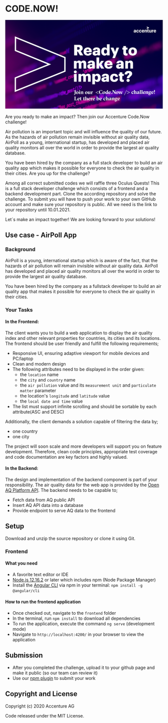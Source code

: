 # CODE.NOW!

<p align="center">
  <img src="https://github.com/AccentureChallenge/Code.Now/blob/master/frontend/src/assets/acnCodeNowHeader.png">
</p>

Are you ready to make an impact? Then join our Accenture Code.Now challenge!​

Air pollution is an important topic and will influence the quality of our future. As the hazards of air pollution remain invisible without air quality data, AirPoll as a young, international startup, has developed and placed air quality monitors all over the world in order to provide the largest air quality database. ​

​You have been hired by the company as a full stack developer to build an air quality app which makes it possible for everyone to check the air quality in their cities. Are you up for the challenge?​

Among all correct submitted codes we will raffle three Oculus Quests! This is a full stack developer challenge which consists of a frontend and a backend development part. Clone the according repository and solve the challenge. To submit you will have to push your work to your own GitHub account and make sure your repository is public. All we need is the link to your repository until 10.01.2021.​

Let`s make an impact together! We are looking forward to your solutions!​

## Use case - AirPoll App

### Background

AirPoll is a young, international startup which is aware of the fact, that the hazards of air pollution will remain invisible without air quality data. AirPoll has developed and placed air quality monitors all over the world in order to provide the largest air quality database.

You have been hired by the company as a fullstack developer to build an air quality app that makes it possible for everyone to check the air quality in their cities.

### Your Tasks

#### In the Frontend:

The client wants you to build a web application to display the air quality index and other relevant properties for countries, its cities and its locations.
The frontend should be user friendly and fulfill the following requirements;

- Responsive UI, ensuring adaptive viewport for mobile devices and PC/laptop
- Clean and modern design
- The following attributes need to be displayed in the order given:
  - the `location` name
  - the `city` and `country` name
  - the `air pollution` value and its `measurement unit` and `particulate matter` parameter
  - the location's `longitude` and `latitude` value
  - the `local date and time` value
- The list must support infinite scrolling and should be sortable by each attribute(ASC and DESC)

Additionally, the client demands a solution capable of filtering the data by;
- one country
- one city

The project will soon scale and more developers will support you on feature development. Therefore, clean code principles, appropriate test coverage and code documentation are key factors and highly valued.

#### In the Backend:

The design and implementation of the backend component is part of your responsibility. The air quality data for the web app is provided by the [Open AQ Platform API](https://openaq.org/#/?_k=bgfemx).
The backend needs to be capable to;

- Fetch data from AQ public API
- Insert AQ API data into a database
- Provide endpoint to serve AQ data to the frontend

## Setup

Download and unzip the source repository or clone it using Git.

### Frontend

#### What you need

- A favorite text editor or IDE
- [Node.js 12.16.2](https://nodejs.org/en/download/) or later which includes npm (Node Package Manager)
- Install the [Angular CLI](https://angular.io/guide/setup-local) via npm in your terminal: `npm install -g @angular/cli`

#### How to run the frontend application

- Once checked out, navigate to the `frontend` folder
- In the terminal, run `npm install` to download all dependencies
- To run the application, execute the command `ng serve` (development mode)
- Navigate to `http://localhost:4200/` in your browser to view the application

## Submission

- After you completed the challenge, upload it to your github page and make it public (so our team can review it)
- Use our [npm plugin](https://www.npmjs.com/package/acn-code-now) to submit your work

## Copyright and License

Copyright (c) 2020 Accenture AG

Code released under the MIT License.
